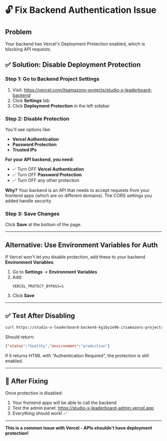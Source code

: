 # 🔓 Fix Backend Authentication Issue

## Problem
Your backend has Vercel's Deployment Protection enabled, which is blocking API requests.

## ✅ Solution: Disable Deployment Protection

### **Step 1: Go to Backend Project Settings**

1. Visit: https://vercel.com/itsamazons-projects/studio-x-leaderboard-backend
2. Click **Settings** tab
3. Click **Deployment Protection** in the left sidebar

### **Step 2: Disable Protection**

You'll see options like:
- **Vercel Authentication**
- **Password Protection**  
- **Trusted IPs**

**For your API backend, you need:**
- ✅ Turn OFF **Vercel Authentication**
- ✅ Turn OFF **Password Protection**
- ✅ Turn OFF any other protection

**Why?** Your backend is an API that needs to accept requests from your frontend apps (which are on different domains). The CORS settings you added handle security.

### **Step 3: Save Changes**

Click **Save** at the bottom of the page.

---

## Alternative: Use Environment Variables for Auth

If Vercel won't let you disable protection, add these to your backend **Environment Variables**:

1. Go to **Settings** → **Environment Variables**
2. Add:
   ```
   VERCEL_PROTECT_BYPASS=1
   ```
3. Click **Save**

---

## ✅ Test After Disabling

```bash
curl https://studio-x-leaderboard-backend-kg1by1e96-itsamazons-projects.vercel.app/health
```

Should return:
```json
{"status":"healthy","environment":"production"}
```

If it returns HTML with "Authentication Required", the protection is still enabled.

---

## 🎯 After Fixing

Once protection is disabled:

1. Your frontend apps will be able to call the backend
2. Test the admin panel: https://studio-x-leaderboard-admin.vercel.app
3. Everything should work! ✅

---

**This is a common issue with Vercel - APIs shouldn't have deployment protection!**

